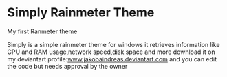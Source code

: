 Simply Rainmeter Theme
======================

My first Ranmeter theme

Simply is a simple rainmeter theme for windows it retrieves information like CPU and RAM usage,network speed,disk space and more
download it on my deviantart profile:www.jakobaindreas.deviantart.com and you can edit the code but needs approval by the owner
